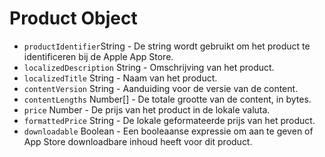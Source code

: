 # Product Object

* `productIdentifier`String - De string wordt gebruikt om het product te identificeren bij de Apple App Store.
* `localizedDescription` String - Omschrijving van het product.
* `localizedTitle` String - Naam van het product.
* `contentVersion` String - Aanduiding voor de versie van de content.
* `contentLengths` Number[] - De totale grootte van de content, in bytes.
* `price` Number - De prijs van het product in de lokale valuta.
* `formattedPrice` String - De lokale geformateerde prijs van het product.
* `downloadable` Boolean - Een booleaanse expressie om aan te geven of App Store downloadbare inhoud heeft voor dit product.